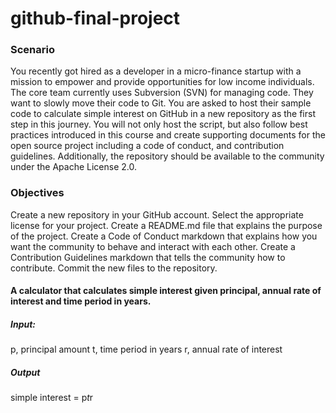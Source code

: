 # github-final-project


### Scenario
You recently got hired as a developer in a micro-finance startup with a mission to empower and provide opportunities for low income individuals. The core team currently uses Subversion (SVN) for managing code. They want to slowly move their code to Git. You are asked to host their sample code to calculate simple interest on GitHub in a new repository as the first step in this journey. You will not only host the script, but also follow best practices introduced in this course and create supporting documents for the open source project including a code of conduct, and contribution guidelines. Additionally, the repository should be available to the community under the Apache License 2.0.

### Objectives

Create a new repository in your GitHub account.
Select the appropriate license for your project.
Create a README.md file that explains the purpose of the project.
Create a Code of Conduct markdown that explains how you want the community to behave and interact with each other.
Create a Contribution Guidelines markdown that tells the community how to contribute.
Commit the new files to the repository.

#### A calculator that calculates simple interest given principal, annual rate of interest and time period in years.
##### Input:
   p, principal amount
   t, time period in years
   r, annual rate of interest
##### Output
   simple interest = p*t*r
